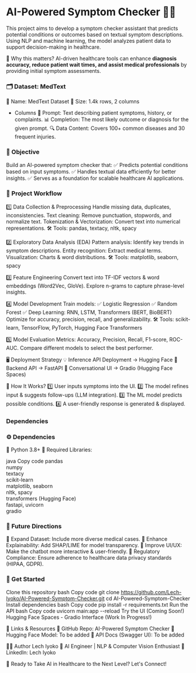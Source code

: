 # AI-Powered Symptom Checker 🏥🤖

This project aims to develop a symptom checker assistant that predicts potential conditions or outcomes based on textual symptom descriptions. Using NLP and machine learning, the model analyzes patient data to support decision-making in healthcare.

🔹 Why this matters? AI-driven healthcare tools can enhance **diagnosis accuracy, reduce patient wait times, and assist medical professionals** by providing initial symptom assessments.

### 🗂 Dataset: MedText
  📌 Name: MedText Dataset
  📌 Size: 1.4k rows, 2 columns

* Columns
  📝 Prompt: Text describing patient symptoms, history, or complaints.
  📊 Completion: The most likely outcome or diagnosis for the given prompt.
  🔍 Data Content: Covers 100+ common diseases and 30 frequent injuries.


### 🎯 Objective
Build an AI-powered symptom checker that:
✅ Predicts potential conditions based on input symptoms.
✅ Handles textual data efficiently for better insights.
✅ Serves as a foundation for scalable healthcare AI applications.

### 📌 Project Workflow
1️⃣ Data Collection & Preprocessing
Handle missing data, duplicates, inconsistencies.
Text cleaning: Remove punctuation, stopwords, and normalize text.
Tokenization & Vectorization: Convert text into numerical representations.
🛠 Tools: pandas, textacy, nltk, spacy

2️⃣ Exploratory Data Analysis (EDA)
Pattern analysis: Identify key trends in symptom descriptions.
Entity recognition: Extract medical terms.
Visualization: Charts & word distributions.
🛠 Tools: matplotlib, seaborn, spacy

3️⃣ Feature Engineering
Convert text into TF-IDF vectors & word embeddings (Word2Vec, GloVe).
Explore n-grams to capture phrase-level insights.

4️⃣ Model Development
Train models:
✅ Logistic Regression
✅ Random Forest
✅ Deep Learning: RNN, LSTM, Transformers (BERT, BioBERT)
Optimize for accuracy, precision, recall, and generalizability.
🛠 Tools: scikit-learn, TensorFlow, PyTorch, Hugging Face Transformers

5️⃣ Model Evaluation
Metrics: Accuracy, Precision, Recall, F1-score, ROC-AUC.
Compare different models to select the best performer.

🖥 Deployment Strategy
💡 Inference API Deployment → Hugging Face
🔹 Backend API → FastAPI
🔹 Conversational UI → Gradio (Hugging Face Spaces)

🔗 How It Works?
1️⃣ User inputs symptoms into the UI.
2️⃣ The model refines input & suggests follow-ups (LLM integration).
3️⃣ The ML model predicts possible conditions.
4️⃣ A user-friendly response is generated & displayed.


### Dependencies
### ⚙ Dependencies
📌 Python 3.8+
📌 Required Libraries:

java
Copy code
pandas  
numpy  
textacy  
scikit-learn  
matplotlib, seaborn  
nltk, spacy  
transformers (Hugging Face)  
fastapi, uvicorn  
gradio  
 
### 🚀 Future Directions
🔹 Expand Dataset: Include more diverse medical cases.
🔹 Enhance Explainability: Add SHAP/LIME for model transparency.
🔹 Improve UI/UX: Make the chatbot more interactive & user-friendly.
🔹 Regulatory Compliance: Ensure adherence to healthcare data privacy standards (HIPAA, GDPR).

### 📌 Get Started
Clone this repository
bash
Copy code
git clone https://github.com/Lech-Iyoko/AI-Powered-Symptom-Checker.git
cd AI-Powered-Symptom-Checker
Install dependencies
bash
Copy code
pip install -r requirements.txt
Run the API
bash
Copy code
uvicorn main:app --reload
Try the UI (Coming Soon!)
Hugging Face Spaces - Gradio Interface (Work In Progress!)

🔗 Links & Resources
📌 GitHub Repo: AI-Powered Symptom Checker
📌 Hugging Face Model: To be added
📌 API Docs (Swagger UI): To be added

👨‍💻 Author
Lech Iyoko
📌 AI Engineer | NLP & Computer Vision Enthusiast
📌 LinkedIn: Lech Iyoko

🚀 Ready to Take AI in Healthcare to the Next Level? Let's Connect!

